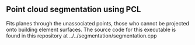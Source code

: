 Point cloud segmentation using PCL
----------------------------------

Fits planes through the unassociated points, those who cannot be projected onto building element surfaces. The source code for this executable is found in this repository at ../../segmentation/segmentation.cpp
